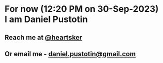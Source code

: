 # For now (12:20 PM on 30-Sep-2023) I am Daniel Pustotin
## Reach me at [@heartsker](https://t.me/heartsker)
## Or email me - daniel.pustotin@gmail.com
